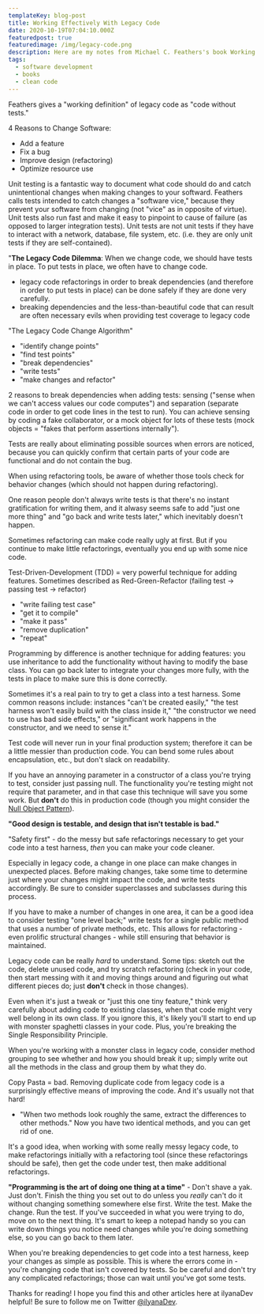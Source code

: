 ```yaml
---
templateKey: blog-post
title: Working Effectively With Legacy Code
date: 2020-10-19T07:04:10.000Z
featuredpost: true
featuredimage: /img/legacy-code.png
description: Here are my notes from Michael C. Feathers's book Working Effectively with Legacy Code. It gives a fantastic explanation of how (and why) to get code under test as safely as possible. If you have the time, I highly recommend reading it all the way through, as there are a lot of specific refactorings I don't get into in these notes.
tags:
  - software development
  - books
  - clean code
---
```


Feathers gives a "working definition" of legacy code as "code without tests."

4 Reasons to Change Software:

* Add a feature
* Fix a bug
* Improve design (refactoring)
* Optimize resource use

Unit testing is a fantastic way to document what code should do and catch unintentional changes when making changes to your softward. Feathers calls tests intended to catch changes a "software vice," because they prevent your software from changing (not "vice" as in opposite of virtue). Unit tests also run fast and make it easy to pinpoint to cause of failure (as opposed to larger integration tests). Unit tests are not unit tests if they have to interact with a network, database, file system, etc. (i.e. they are only unit tests if they are self-contained).

"**The Legacy Code Dilemma**: When we change code, we should have tests in place. To put tests in place, we often have to change code.

* legacy code refactorings in order to break dependencies (and therefore in order to put tests in place) can be done safely if they are done very carefully.
* breaking dependencies and the less-than-beautiful code that can result are often necessary evils when providing test coverage to legacy code

"The Legacy Code Change Algorithm"

* "identify change points"
* "find test points"
* "break dependencies"
* "write tests"
* "make changes and refactor"

2 reasons to break dependencies when adding tests: sensing ("sense when we can't access values our code computes") and separation (separate code in order to get code lines in the test to run). You can achieve sensing by coding a fake collaborator, or a mock object for lots of these tests (mock objects = "fakes that perform assertions internally").

Tests are really about eliminating possible sources when errors are noticed, because you can quickly confirm that certain parts of your code are functional and do not contain the bug.

When using refactoring tools, be aware of whether those tools check for behavior changes (which should not happen during refactoring).

One reason people don't always write tests is that there's no instant gratification for writing them, and it alwasy seems safe to add "just one more thing" and "go back and write tests later," which inevitably doesn't happen.

Sometimes refactoring can make code really ugly at first. But if you continue to make little refactorings, eventually you end up with some nice code.

Test-Driven-Development (TDD) = very powerful technique for adding features. Sometimes described as Red-Green-Refactor (failing test -> passing test -> refactor)

* "write failing test case"
* "get it to compile"
* "make it pass"
* "remove duplication"
* "repeat"

Programming by difference is another technique for adding features: you use inheritance to add the functionality without having to modify the base class. You can go back later to integrate your changes more fully, with the tests in place to make sure this is done correctly.

Sometimes it's a real pain to try to get a class into a test harness. Some common reasons include: instances "can't be created easily," "the test harness won't easily build with the class inside it," "the constructor we need to use has bad side effects," or "significant work happens in the constructor, and we need to sense it."

Test code will never run in your final production system; therefore it can be a little messier than production code. You can bend some rules about encapsulation, etc., but don't slack on readability.

If you have an annoying parameter in a constructor of a class you're trying to test, consider just passing null. The functionality you're testing might not require that parameter, and in that case this technique will save you some work. But **don't** do this in production code (though you might consider the [Null Object Pattern](https://ilyana.dev/blog/2020-08-20-nullobject-pattern/)).

**"Good design is testable, and design that isn't testable is bad."**

"Safety first" - do the messy but safe refactorings necessary to get your code into a test harness, *then* you can make your code cleaner.

Especially in legacy code, a change in one place can make changes in unexpected places. Before making changes, take some time to determine just where your changes might impact the code, and write tests accordingly. Be sure to consider superclasses and subclasses during this process.

If you have to make a number of changes in one area, it can be a good idea to consider testing "one level back;" write tests for a single public method that uses a number of private methods, etc. This allows for refactoring - even prolific structural changes - while still ensuring that behavior is maintained.

Legacy code can be really *hard* to understand. Some tips: sketch out the code, delete unused code, and try scratch refactoring (check in your code, then start messing with it and moving things around and figuring out what different pieces do; just **don't** check in those changes).

Even when it's just a tweak or "just this one tiny feature," think very carefully about adding code to existing classes, when that code might very well belong in its own class. If you ignore this, it's likely you'll start to end up with monster spaghetti classes in your code. Plus, you're breaking the Single Responsibility Principle.

When you're working with a monster class in legacy code, consider method grouping to see whether and how you should break it up; simply write out all the methods in the class and group them by what they do.

Copy Pasta = bad. Removing duplicate code from legacy code is a surprisingly effective means of improving the code. And it's usually not that hard!

* "When two methods look roughly the same, extract the differences to other methods." Now you have two identical methods, and you can get rid of one.

It's a good idea, when working with some really messy legacy code, to make refactorings initially with a refactoring tool (since these refactorings should be safe), then get the code under test, then make additional refactorings.

**"Programming is the art of doing one thing at a time"** - Don't shave a yak. Just don't. Finish the thing you set out to do unless you *really* can't do it without changing something somewhere else first. Write the test. Make the change. Run the test. If you've succeeded in what you were trying to do, move on to the next thing. It's smart to keep a notepad handy so you can write down things you notice need changes while you're doing something else, so you can go back to them later.

When you're breaking dependencies to get code into a test harness, keep your changes as simple as possible. This is where the errors come in - you're changing code that isn't covered by tests. So be careful and don't try any complicated refactorings; those can wait until you've got some tests.

Thanks for reading! I hope you find this and other articles here at ilyanaDev helpful! Be sure to follow me on Twitter [@ilyanaDev](https://twitter.com/ilyanaDev).
